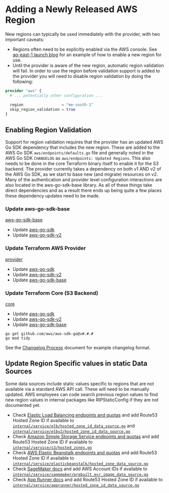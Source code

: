 # Adding a Newly Released AWS Region

New regions can typically be used immediately with the provider, with two important caveats:

- Regions often need to be explicitly enabled via the AWS console. See [ap-east-1 launch blog](https://aws.amazon.com/blogs/aws/now-open-aws-asia-pacific-hong-kong-region/) for an example of how to enable a new region for use.
- Until the provider is aware of the new region, automatic region validation will fail. In order to use the region before validation support is added to the provider you will need to disable region validation by doing the following:

```terraform
provider "aws" {
  # ... potentially other configuration ...

  region                 = "me-south-1"
  skip_region_validation = true
}
```

## Enabling Region Validation

Support for region validation requires that the provider has an updated AWS Go SDK dependency that includes the new region. These are added to the AWS Go SDK `aws/endpoints/defaults.go` file and generally noted in the AWS Go SDK `CHANGELOG` as `aws/endpoints: Updated Regions`. This also needs to be done in the core Terraform binary itself to enable it for the S3 backend. The provider currently takes a dependency on both v1 AND v2 of the AWS Go SDK, as we start to base new (and migrate) resources on v2. Many of the authentication and provider level configuration interactions are also located in the aws-go-sdk-base library. As all of these things take direct dependencies and as a result there ends up being quite a few places these dependency updates need to be made.

### Update aws-go-sdk-base

[aws-go-sdk-base](https://github.com/hashicorp/aws-sdk-go-base)

- Update [aws-go-sdk](https://github.com/aws/aws-sdk-go)
- Update [aws-go-sdk-v2](https://github.com/aws/aws-sdk-go-v2)

### Update Terraform AWS Provider

[provider](https://github.com/hashicorp/terraform-provider-aws)

- Update [aws-go-sdk](https://github.com/aws/aws-sdk-go)
- Update [aws-go-sdk-v2](https://github.com/aws/aws-sdk-go-v2)
- Update [aws-go-sdk-base](https://github.com/hashicorp/aws-sdk-go-base)

### Update Terraform Core (S3 Backend)

[core](https://github.com/hashicorp/terraform)

- Update [aws-go-sdk](https://github.com/aws/aws-sdk-go)
- Update [aws-go-sdk-v2](https://github.com/aws/aws-sdk-go-v2)
- Update [aws-go-sdk-base](https://github.com/hashicorp/aws-sdk-go-base)

```shell
go get github.com/aws/aws-sdk-go@v#.#.#
go mod tidy
```

See the [Changelog Process](changelog-process.md) document for example changelog format.

## Update Region Specific values in static Data Sources

Some data sources include static values specific to regions that are not available via a standard AWS API call. These will need to be manually updated. AWS employees can code search previous region values to find new region values in internal packages like RIPStaticConfig if they are not documented yet.

- Check [Elastic Load Balancing endpoints and quotas](https://docs.aws.amazon.com/general/latest/gr/elb.html#elb_region) and add Route53 Hosted Zone ID if available to [`internal/service/elb/hosted_zone_id_data_source.go`](https://github.com/hashicorp/terraform-provider-aws/tree/main/internal/service/elb/hosted_zone_id_data_source.go) and [`internal/service/elbv2/hosted_zone_id_data_source.go`](https://github.com/hashicorp/terraform-provider-aws/tree/main/internal/service/elbv2/hosted_zone_id_data_source.go)
- Check [Amazon Simple Storage Service endpoints and quotas](https://docs.aws.amazon.com/general/latest/gr/s3.html#s3_website_region_endpoints) and add Route53 Hosted Zone ID if available to [`internal/service/s3/hosted_zones.go`](https://github.com/hashicorp/terraform-provider-aws/tree/main/internal/service/s3/hosted_zones.go)
- Check [AWS Elastic Beanstalk endpoints and quotas](https://docs.aws.amazon.com/general/latest/gr/elasticbeanstalk.html) and add Route53 Hosted Zone ID if available to [`internal/service/elasticbeanstalk/hosted_zone_data_source.go`](https://github.com/hashicorp/terraform-provider-aws/tree/main/internal/service/elasticbeanstalk/hosted_zone_data_source.go)
- Check [SageMaker docs](https://docs.aws.amazon.com/sagemaker/latest/dg/sagemaker-algo-docker-registry-paths.html) and add AWS Account IDs if available to [`internal/service/sagemaker/prebuilt_ecr_image_data_source.go`](https://github.com/hashicorp/terraform-provider-aws/tree/main/internal/service/sagemaker/prebuilt_ecr_image_data_source.go)
- Check [App Runner docs](https://docs.aws.amazon.com/general/latest/gr/apprunner.html#apprunner_region) and add Route53 Hosted Zone ID if available to [`internal/service/apprunner/hosted_zone_id_data_source.go`](https://github.com/hashicorp/terraform-provider-aws/tree/main/internal/service/apprunner/hosted_zone_id_data_source.go)
